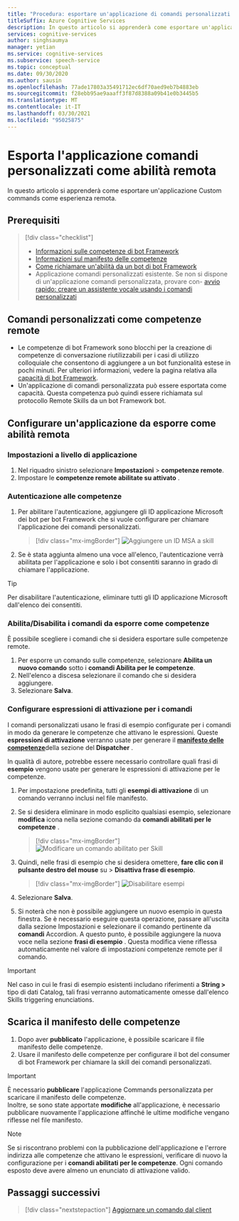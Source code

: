 ```yaml
---
title: "Procedura: esportare un'applicazione di comandi personalizzati come servizio di riconoscimento vocale remoto"
titleSuffix: Azure Cognitive Services
description: In questo articolo si apprenderà come esportare un'applicazione di comandi personalizzati come abilità
services: cognitive-services
author: singhsaumya
manager: yetian
ms.service: cognitive-services
ms.subservice: speech-service
ms.topic: conceptual
ms.date: 09/30/2020
ms.author: sausin
ms.openlocfilehash: 77ade17803a35491712ec6df70aed9eb7b4883eb
ms.sourcegitcommit: f28ebb95ae9aaaff3f87d8388a09b41e0b3445b5
ms.translationtype: MT
ms.contentlocale: it-IT
ms.lasthandoff: 03/30/2021
ms.locfileid: "95025875"
---
```

# <a name="export-custom-commands-application-as-a-remote-skill"></a>Esporta l'applicazione comandi personalizzati come abilità remota

In questo articolo si apprenderà come esportare un'applicazione Custom commands come esperienza remota.

## <a name="prerequisites"></a>Prerequisiti
> [!div class="checklist"]
> * [Informazioni sulle competenze di bot Framework](/azure/bot-service/skills-conceptual)
> * [Informazioni sul manifesto delle competenze](https://aka.ms/speech/cc-skill-manifest)
> * [Come richiamare un'abilità da un bot di bot Framework](/azure/bot-service/skills-about-skill-consumers)
> * Applicazione comandi personalizzati esistente. Se non si dispone di un'applicazione comandi personalizzata, provare con- [avvio rapido: creare un assistente vocale usando i comandi personalizzati](quickstart-custom-commands-application.md)

## <a name="custom-commands-as-remote-skills"></a>Comandi personalizzati come competenze remote
* Le competenze di bot Framework sono blocchi per la creazione di competenze di conversazione riutilizzabili per i casi di utilizzo colloquiale che consentono di aggiungere a un bot funzionalità estese in pochi minuti. Per ulteriori informazioni, vedere la pagina relativa alla [capacità di bot Framework](https://microsoft.github.io/botframework-solutions/overview/skills/).
* Un'applicazione di comandi personalizzata può essere esportata come capacità. Questa competenza può quindi essere richiamata sul protocollo Remote Skills da un bot Framework bot.

## <a name="configure-an-application-to-be-exposed-as-a-remote-skill"></a>Configurare un'applicazione da esporre come abilità remota

### <a name="application-level-settings"></a>Impostazioni a livello di applicazione
1. Nel riquadro sinistro selezionare **Impostazioni**  >  **competenze remote**.
1. Impostare le **competenze remote abilitate su attivato** .

### <a name="authentication-to-skills"></a>Autenticazione alle competenze
1. Per abilitare l'autenticazione, aggiungere gli ID applicazione Microsoft dei bot per bot Framework che si vuole configurare per chiamare l'applicazione dei comandi personalizzati.
      > [!div class="mx-imgBorder"]
      > ![Aggiungere un ID MSA a skill](media/custom-commands/skill-add-msa-id.png)

1. Se è stata aggiunta almeno una voce all'elenco, l'autenticazione verrà abilitata per l'applicazione e solo i bot consentiti saranno in grado di chiamare l'applicazione.
> [!TIP]
>  Per disabilitare l'autenticazione, eliminare tutti gli ID applicazione Microsoft dall'elenco dei consentiti. 

 ### <a name="enabledisable-commands-to-be-exposed-as-skills"></a>Abilita/Disabilita i comandi da esporre come competenze

È possibile scegliere i comandi che si desidera esportare sulle competenze remote.

1. Per esporre un comando sulle competenze, selezionare **Abilita un nuovo comando** sotto i **comandi Abilita per le competenze**.
1. Nell'elenco a discesa selezionare il comando che si desidera aggiungere.
1. Selezionare **Salva**.

### <a name="configure-triggering-utterances-for-commands"></a>Configurare espressioni di attivazione per i comandi
I comandi personalizzati usano le frasi di esempio configurate per i comandi in modo da generare le competenze che attivano le espressioni. Queste **espressioni di attivazione** verranno usate per generare il [**manifesto delle competenze**](https://microsoft.github.io/botframework-solutions/skills/handbook/manifest/)della sezione del **Dispatcher** .

In qualità di autore, potrebbe essere necessario controllare quali frasi di **esempio** vengono usate per generare le espressioni di attivazione per le competenze.
1. Per impostazione predefinita, tutti gli **esempi di attivazione** di un comando verranno inclusi nel file manifesto.
1. Se si desidera eliminare in modo esplicito qualsiasi esempio, selezionare **modifica** icona nella sezione comando da **comandi abilitati per le competenze** .
    > [!div class="mx-imgBorder"]
    > ![Modificare un comando abilitato per Skill](media/custom-commands/skill-edit-enabled-command.png)

1. Quindi, nelle frasi di esempio che si desidera omettere, **fare clic con il pulsante destro del mouse** su  >  **Disattiva frase di esempio**.
    > [!div class="mx-imgBorder"]
    > ![Disabilitare esempi](media/custom-commands/skill-disable-example-sentences.png)

1. Selezionare **Salva**.
1. Si noterà che non è possibile aggiungere un nuovo esempio in questa finestra. Se è necessario eseguire questa operazione, passare all'uscita dalla sezione Impostazioni e selezionare il comando pertinente da **comandi** Accordion. A questo punto, è possibile aggiungere la nuova voce nella sezione **frasi di esempio** . Questa modifica viene riflessa automaticamente nel valore di impostazioni competenze remote per il comando.

> [!IMPORTANT]
> Nel caso in cui le frasi di esempio esistenti includano riferimenti a **String >** tipo di dati Catalog, tali frasi verranno automaticamente omesse dall'elenco Skills triggering enunciations. 

## <a name="download-skill-manifest"></a>Scarica il manifesto delle competenze
1. Dopo aver **pubblicato** l'applicazione, è possibile scaricare il file manifesto delle competenze.
1. Usare il manifesto delle competenze per configurare il bot del consumer di bot Framework per chiamare la skill dei comandi personalizzati.
> [!IMPORTANT]
> È necessario **pubblicare** l'applicazione Commands personalizzata per scaricare il manifesto delle competenze. </br>
> Inoltre, se sono state apportate **modifiche** all'applicazione, è necessario pubblicare nuovamente l'applicazione affinché le ultime modifiche vengano riflesse nel file manifesto.

> [!NOTE]
> Se si riscontrano problemi con la pubblicazione dell'applicazione e l'errore indirizza alle competenze che attivano le espressioni, verificare di nuovo la configurazione per i **comandi abilitati per le competenze**. Ogni comando esposto deve avere almeno un enunciato di attivazione valido.


## <a name="next-steps"></a>Passaggi successivi

> [!div class="nextstepaction"]
> [Aggiornare un comando dal client](./how-to-custom-commands-update-command-from-client.md)

